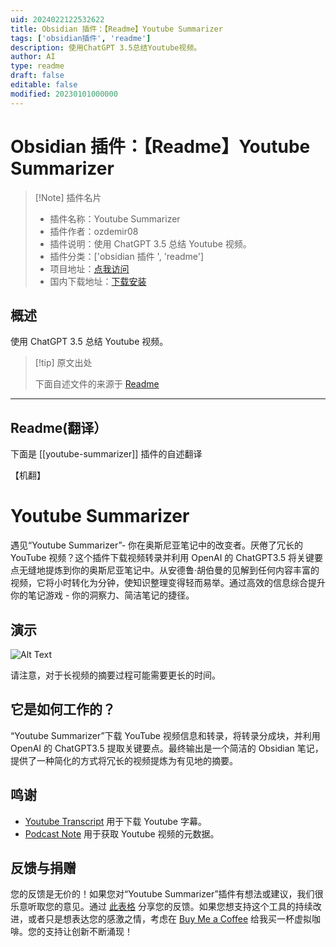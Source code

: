 ```yaml
---
uid: 2024022122532622
title: Obsidian 插件：【Readme】Youtube Summarizer
tags: ['obsidian插件', 'readme']
description: 使用ChatGPT 3.5总结Youtube视频。
author: AI
type: readme
draft: false
editable: false
modified: 20230101000000
---
```


# Obsidian 插件：【Readme】Youtube Summarizer

> [!Note] 插件名片
> - 插件名称：Youtube Summarizer
> - 插件作者：ozdemir08
> - 插件说明：使用 ChatGPT 3.5 总结 Youtube 视频。
> - 插件分类：['obsidian 插件 ', 'readme']
> - 项目地址：[点我访问](https://github.com/ozdemir08/youtube-video-summarizer)
> - 国内下载地址：[下载安装](https://pkmer.cn/products/plugin/pluginMarket/?youtube-summarizer)

## 概述

使用 ChatGPT 3.5 总结 Youtube 视频。

> [!tip] 原文出处
>
>下面自述文件的来源于 [Readme](https://ghproxy.net/https://raw.githubusercontent.com/ozdemir08/youtube-video-summarizer/master/README.md)
>

---

## Readme(翻译）

下面是 [[youtube-summarizer]] 插件的自述翻译

【机翻】

# Youtube Summarizer

遇见“Youtube Summarizer”- 你在奥斯尼亚笔记中的改变者。厌倦了冗长的 YouTube 视频？这个插件下载视频转录并利用 OpenAI 的 ChatGPT3.5 将关键要点无缝地提炼到你的奥斯尼亚笔记中。从安德鲁·胡伯曼的见解到任何内容丰富的视频，它将小时转化为分钟，使知识整理变得轻而易举。通过高效的信息综合提升你的笔记游戏 - 你的洞察力、简洁笔记的捷径。

## 演示

![Alt Text](https://cdn.pkmer.cn/covers/youtube-summarizer_2_0.gif!pkmer)

请注意，对于长视频的摘要过程可能需要更长的时间。

## 它是如何工作的？

“Youtube Summarizer”下载 YouTube 视频信息和转录，将转录分成块，并利用 OpenAI 的 ChatGPT3.5 提取关键要点。最终输出是一个简洁的 Obsidian 笔记，提供了一种简化的方式将冗长的视频提炼为有见地的摘要。

## 鸣谢

- [Youtube Transcript](https://www.npmjs.com/package/youtube-transcript) 用于下载 Youtube 字幕。
- [Podcast Note](https://github.com/marcjulianschwarz/obsidian-podcast-note) 用于获取 Youtube 视频的元数据。

## 反馈与捐赠

您的反馈是无价的！如果您对“Youtube Summarizer”插件有想法或建议，我们很乐意听取您的意见。通过 [此表格](https://forms.gle/Fc2nzWHdmydvRmycA) 分享您的反馈。如果您想支持这个工具的持续改进，或者只是想表达您的感激之情，考虑在 [Buy Me a Coffee](https://www.buymeacoffee.com/mehmetozdemir) 给我买一杯虚拟咖啡。您的支持让创新不断涌现！
